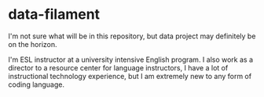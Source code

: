# data-filament
I'm not sure what will be in this repository, but data project may definitely be on the horizon.

I'm ESL instructor at a university intensive English program. I also work as a director to a resource center for language instructors,  I have a lot of instructional technology experience, but I am extremely new to any form of coding language. 
